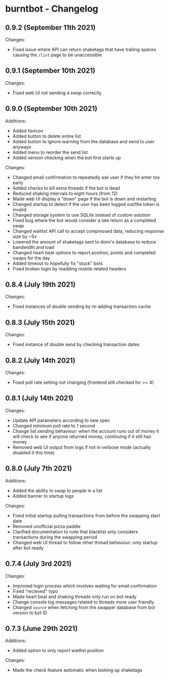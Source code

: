 # burntbot - Changelog

## 0.9.2 (September 11th 2021)
Changes:
* Fixed issue where API can return shaketags that have trailing spaces causing the `/list` page to be unaccessible

## 0.9.1 (September 10th 2021)
Changes:
* Fixed web UI not sending a swap correctly

## 0.9.0 (September 10th 2021)
Additions:
* Added favicon
* Added button to delete entire list
* Added button to ignore warning from the database and send to user anyways
* Added menu to reorder the send list
* Added version checking when the bot first starts up

Changes:
* Changed email confirmation to repeatedly ask user if they hit enter too early
* Added checks to kill extra threads if the bot is dead
* Reduced shaking intervals to eight hours (from 12)
* Made web UI display a "down" page if the bot is down and restarting
* Changed startup to detect if the user has been logged out/the token is invalid
* Changed storage system to use SQLite instead of custom solution
* Fixed bug where the bot would consider a late return as a completed swap
* Changed waitlist API call to accept compressed data, reducing response size by ~5x
* Lowered the amount of shaketags sent to domi's database to reduce bandwidth and load
* Changed heart beat options to report position, points and completed swaps for the day
* Added timeout to hopefully fix "stuck" bots
* Fixed broken login by readding mobile related headers

## 0.8.4 (July 19th 2021)
Changes:
* Fixed instances of double sending by re-adding transaction cache

## 0.8.3 (July 15th 2021)
Changes:
* Fixed instance of double send by checking transaction dates

## 0.8.2 (July 14th 2021)
Changes:
* Fixed poll rate setting not changing (frontend still checked for >= 4)

## 0.8.1 (July 14th 2021)
Changes:
* Update API parameters according to new spec
* Changed minimum poll rate to 1 second
* Change list sending behaviour: when the account runs out of money it will check to see if anyone returned money, continuing if it still has money
* Removed web UI output from logs if not in verbose mode (actually disabled it this time)

## 0.8.0 (July 7th 2021)
Additions:
* Added the ability to swap to people in a list
* Added banner to startup logs

Changes:
* Fixed initial startup pulling transactions from before the swapping start date
* Removed unofficial pizza paddle
* Clarified documentation to note that blacklist only considers transactions during the swapping period
* Changed web UI thread to follow other thread behaviour: only startup after bot ready

## 0.7.4 (July 3rd 2021)
Changes:
* Improved login process which involves waiting for email confirmation
* Fixed "recieved" typo
* Made heart beat and shaking threads only run on bot ready
* Change console log messages related to threads more user friendly
* Changed `source` when fetching from the swapper database from bot version to bot ID

## 0.7.3 (June 29th 2021)
Additions:
* Added option to only report waitlist position

Changes:
* Made the check feature automatic when looking up shaketags
